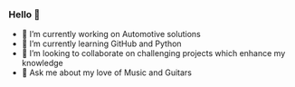 ### Hello 👋

<!--
**timmac62/timmac62** is a ✨ _special_ ✨ repository because its `README.md` (this file) appears on your GitHub profile.

Here are some ideas to get you started:
-->

- 🔭 I’m currently working on Automotive solutions
- 🌱 I’m currently learning GitHub and Python
- 👯 I’m looking to collaborate on challenging projects which enhance my knowledge
- 💬 Ask me about my love of Music and Guitars

<!--
- 📫 How to reach me: ...
- 😄 Pronouns: ...
- 🤔 I’m looking for help with ...
- ⚡ Fun fact: ...
-->
